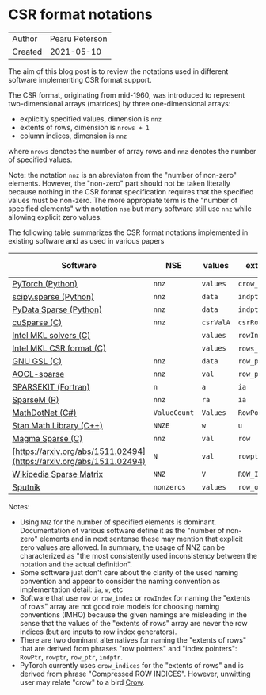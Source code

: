 # CSR format notations

|            |                 |
| ---------- | --------------- |
| Author     | Pearu Peterson  |
| Created    | 2021-05-10      |

The aim of this blog post is to review the notations used in different software implementing CSR format support.

The CSR format, originating from mid-1960, was introduced to represent two-dimensional arrays (matrices) by three one-dimensional arrays:
- explicitly specified values, dimension is `nnz`
- extents of rows, dimension is `nrows + 1`
- column indices, dimension is `nnz`

where `nrows` denotes the number of array rows and `nnz` denotes the number of specified values.

Note: the notation `nnz` is an abreviaton from the "number of non-zero" elements. However, the "non-zero" part
should not be taken literally because nothing in the CSR format specification requires that the specified
values must be non-zero. The more appropiate term is the "number of specified elements" with notation `nse` but
many software still use `nnz` while allowing explicit zero values.

The following table summarizes the CSR format notations implemented in existing software and as used in various papers

| Software | NSE | values | extents of rows | column indices |
| -------- | ----- | ------ | --------------- | -------------- |
| [PyTorch (Python)](https://pytorch.org/docs/master/generated/torch.sparse_csr_tensor.html?highlight=csr#torch.sparse_csr_tensor) | `nnz` | `values` | `crow_indices` | `col_indices` |
| [scipy.sparse (Python)](https://docs.scipy.org/doc/scipy/reference/generated/scipy.sparse.csr_matrix.html) | `nnz` | `data` | `indptr` | `indices` |
| [PyData Sparse (Python)](https://sparse.pydata.org/en/stable/generated/sparse.GCXS.html) | `nnz` | `data` | `indptr` | `indices` |
| [cuSparse (C)](https://docs.nvidia.com/cuda/cusparse/index.html#csr-format) | `nnz` | `csrValA` | `csrRowPtrA` | `csrColIndA` |
| [Intel MKL solvers (C)](https://software.intel.com/content/www/us/en/develop/documentation/onemkl-developer-reference-c/top/appendix-a-linear-solvers-basics/sparse-matrix-storage-formats/sparse-blas-csr-matrix-storage-format.html) | | `values` | `rowIndex` | `columns` | |
| [Intel MKL CSR format (C)](https://software.intel.com/content/www/us/en/develop/documentation/onemkl-developer-reference-c/top/blas-and-sparse-blas-routines/inspector-executor-sparse-blas-routines/matrix-manipulation-routines/mkl-sparse-create-csr.html) | | `values` | `rows_start`/`rows_end` |  `col_indx` |
| [GNU GSL (C)](https://www.gnu.org/software/gsl/doc/html/spmatrix.html) | `nnz` | `data` | `row_ptr` | `col` |
| [AOCL-sparse](https://github.com/amd/aocl-sparse) | `nnz` | `val` | `row_ptr` | `col_ind` |
| [SPARSEKIT (Fortran)](https://people.sc.fsu.edu/~jburkardt/f77_src/sparsekit/sparsekit.html) | `n` | `a` | `ia` | `ja` |
| [SparseM (R)](https://cran.r-project.org/web/packages/SparseM/vignettes/SparseM.pdf) | `nnz` | `ra` | `ia` | `ja` |
| [MathDotNet (C#)](https://numerics.mathdotnet.com/api/MathNet.Numerics.LinearAlgebra.Storage/SparseCompressedRowMatrixStorage%601.htm) | `ValueCount` | `Values` | `RowPointers` | `ColumnIndices` |
| [Stan Math Library (C++)](https://mc-stan.org/math/dc/d79/group__csr__format.html) | `NNZE` | `w` | `u` | `v` |
| [Magma Sparse (C)](https://icl.cs.utk.edu/projectsfiles/magma/doxygen/_m_a_g_m_a-sparse.html) | `nnz` | `val` | `row` | `col` |
| [https://arxiv.org/abs/1511.02494](https://arxiv.org/abs/1511.02494) | `N` | `val` | `rowptr` | `colind` |
| [Wikipedia Sparse Matrix](https://en.wikipedia.org/wiki/Sparse_matrix#Compressed_sparse_row_(CSR,_CRS_or_Yale_format)) | `NNZ` | `V` | `ROW_INDEX` | `COL_INDEX` |
| [Sputnik](https://github.com/google-research/sputnik) | `nonzeros` | `values` | `row_offsets` | `column_indices` |

Notes:
- Using `NNZ` for the number of specified elements is dominant. Documentation of various software define it as the "number of non-zero" elements and in next sentense these may mention that explicit zero values are allowed. In summary, the usage of NNZ can be characterized as "the most consistently used inconsistency between the notation and the actual definition".
- Some software just don't care about the clarity of the used naming convention and appear to consider the naming convention as implementation detail: `ia`, `w`, etc
- Software that use `row` or `row_index` or `rowIndex` for naming the "extents of rows" array are not good role models for choosing naming conventions (IMHO) because the given namings are misleading in the sense that the values of the "extents of rows" array are never the row indices (but are inputs to row index generators).
- There are two dominant alternatives for naming the "extents of rows" that are derived from phrases "row pointers" and "index pointers": `RowPtr`, `rowptr`, `row_ptr`, `indptr`.
- PyTorch currently uses `crow_indices` for the "extents of rows" and is derived from phrase "Compressed ROW INDICES". However, unwitting user may relate "crow" to a bird [Crow](https://en.wikipedia.org/wiki/Crow).
